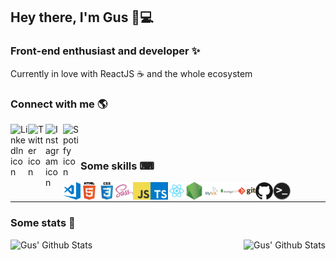 ## Hey there, I'm Gus 👋💻

### Front-end enthusiast and developer ✨

Currently in love with ReactJS ☕ and the whole ecosystem

### Connect with me 🌎

[<img align="left" alt="LinkedIn icon" width="28px" src="https://cdn.jsdelivr.net/npm/simple-icons@3/icons/linkedin.svg" />][linkedin]
[<img align="left" alt="Twitter icon" width="28px" src="https://cdn.jsdelivr.net/npm/simple-icons@3/icons/twitter.svg" />][twitter]
[<img align="left" alt="Instagram icon" width="28px" src="https://cdn.jsdelivr.net/npm/simple-icons@3/icons/instagram.svg" />][instagram]
[<img align="left" alt="Spotify icon" width="28px" src="https://cdn.jsdelivr.net/npm/simple-icons@3/icons/spotify.svg" />][spotify]

<br />
<br />

### Some skills ⌨

  <img align="left" alt="Visual Studio Code" width="28px" src="https://raw.githubusercontent.com/github/explore/80688e429a7d4ef2fca1e82350fe8e3517d3494d/topics/visual-studio-code/visual-studio-code.png" />
  <img align="left" alt="HTML5" width="28px" src="https://raw.githubusercontent.com/github/explore/80688e429a7d4ef2fca1e82350fe8e3517d3494d/topics/html/html.png" />
  <img align="left" alt="CSS3" width="28px" src="https://raw.githubusercontent.com/github/explore/80688e429a7d4ef2fca1e82350fe8e3517d3494d/topics/css/css.png" />
  <img align="left" alt="Sass" width="28px" src="https://raw.githubusercontent.com/github/explore/80688e429a7d4ef2fca1e82350fe8e3517d3494d/topics/sass/sass.png" />
  <img align="left" alt="JavaScript" width="28px" src="https://raw.githubusercontent.com/github/explore/80688e429a7d4ef2fca1e82350fe8e3517d3494d/topics/javascript/javascript.png" />
  <img align="left" alt="TypeScript" width="28px" src="https://raw.githubusercontent.com/github/explore/80688e429a7d4ef2fca1e82350fe8e3517d3494d/topics/typescript/typescript.png" />
  <img align="left" alt="React" width="28px" src="https://raw.githubusercontent.com/github/explore/80688e429a7d4ef2fca1e82350fe8e3517d3494d/topics/react/react.png" />
  <img align="left" alt="Node.js" width="28px" src="https://raw.githubusercontent.com/github/explore/80688e429a7d4ef2fca1e82350fe8e3517d3494d/topics/nodejs/nodejs.png" />
  <img align="left" alt="MySQL" width="28px" src="https://raw.githubusercontent.com/github/explore/80688e429a7d4ef2fca1e82350fe8e3517d3494d/topics/mysql/mysql.png" />
  <img align="left" alt="MongoDB" width="28px" src="https://raw.githubusercontent.com/github/explore/80688e429a7d4ef2fca1e82350fe8e3517d3494d/topics/mongodb/mongodb.png" />
  <img align="left" alt="Git" width="28px" src="https://raw.githubusercontent.com/github/explore/80688e429a7d4ef2fca1e82350fe8e3517d3494d/topics/git/git.png" />
  <img align="left" alt="GitHub" width="28px" src="https://raw.githubusercontent.com/github/explore/78df643247d429f6cc873026c0622819ad797942/topics/github/github.png" />
  <img align="left" alt="Terminal" width="28px" src="https://raw.githubusercontent.com/github/explore/80688e429a7d4ef2fca1e82350fe8e3517d3494d/topics/terminal/terminal.png" />

<br />

---

### Some stats 📓

<img align="left" alt="Gus' Github Stats" width="50%" src="https://github-readme-stats.vercel.app/api?username=GustavoHBC&show_icons=true&theme=shades-of-purple" />

<img align="right" alt="Gus' Github Stats" width="auto" src="https://github-readme-stats.vercel.app/api/top-langs/?username=GustavoHBC&layout=compact&theme=shades-of-purple" />
<!-- 
  Theme Creation
<img align="left" alt="Gus' Github Stats" src="https://github-readme-stats.vercel.app/api?username=GustavoHBC&show_icons=true&title_color=a938ff&icon_color=a938ff&text_color=7100c7&bg_color=ffffff,fff83b,fffc9e" />

<br />
<br />

[twitter]: https://twitter.com/sadguss
[instagram]: https://instagram.com/gus.bedendo
[linkedin]: https://linkedin.com/in/gustavobedendo
[spotify]: https://open.spotify.com/user/heart14_
